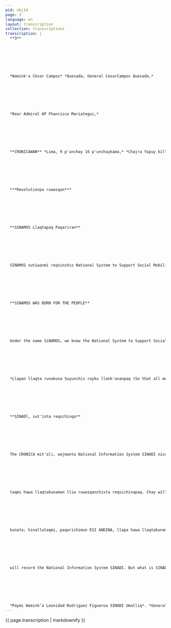 ```yaml
---
pid: obj14
page: 3
language: en
layout: transcription
collection: transcriptions
transcription: |
  **3**
  
  
  
  
  
  
  
  *Wamink'a César Campos* *Quesada, General CesarCampos Quesada,*
  
  
  
  
  
  
  
  *Rear Admiral AP Fhancisco Mariategui,*
  
  
  
  
  
  
  
  **CRONICAWAN** *Lima, 9 p'unchay 16 p'unchaykama,* *Chajra Yapuy killa 1975***
  
  
  
  
  
  
  
  ***Revolutionpa ruwasqan***
  
  
  
  
  
  
  
  **SINAMOS Llaqtapaq Paqariran**
  
  
  
  
  
  
  
  SINAMOS sutiwanmi reqsinchis National System to Support Social Mobilization, Tawa P'unchay, Ayriwa Killapi, 1972 watapiraq SINAMOSta, Revolutionary Government paqarichimuran 18896 kamachiwan. Kay SINAMOS hunt'akunanpaq, pusaq organismkunata huñuranku, ch’ullallapi qespichiyta mashkhaspa. Musoq masichakuymi SINAMOS kanan, Revolusion Peruana Musoq Sociedadta yuyaymanasqan hina teqsi runamasichakuyta ruwaspa. Chay 18896 kamachin reqsichimun SINAMOS ruwananta, chaypin ñawinchanchis imakunapi llank'anqa: Llaqta runakunamanm. SINAMOS yachayninta hunt'achinqa, masichakunankupaq, kaqllataqmi chay masichakuyta ranpa nan, allin ñanta purinanpaq, Peruvian Revolution nanllata purinanpaq. Hinallataqmi, Interest Partner! masichakuynata qespichinqa, wiñachillanqataqmi Coperativakunata SAISkunata, kanpesina komunidadkunata ima. Chay ruwanapaqmi SlNAMOS pagoiran, chay raykun, lliw llaqtanchispi grassroots organizations nisqanchista mast'arishán ama pipas chaypi makinta winananpaq, ama political manipulation nisqa kananpaq, llaqta runakuna paykunapuralla imatanu munan chayta ruwanan paq, imaynatan ruwakunrá also not to speak l qa, ima rhymesqankutapas.
  
  
  
  
  
  
  
  **SINAMOS WAS BORN FOR THE PEOPLE**
  
  
  
  
  
  
  
  Under the name SiNAMOS, we know the National System to Support Social Mobilization. On April 4, 1972, with Decree Law 18896, the Revolutionary Government created SINAMOS. To integrate SINAMOS they united eight organizations, seeking to create a new Institution, an Institution that responds to the conceptualization of the new society of the Peruvian Revolution. Law 18896 makes known the functions of SINAMOS, there we see what things it must work on: Training the national population, promoting its organization, also providing guidance to popular organizations, so that they can follow the path of the Peruvian Revolution. Likewise, promote the development of Social Interest organizations, such as Cooperatives, SAIS, Peasant Communities and others. To carry out these actions, SINAMOS was born, which is why the so-called grassroots organizations have spread throughout our country, which cannot be subject to political manipulation, and that only the components of these organizations decide on their forms of organization and the objectives of their organization, freely and independently.
  
  
  
  
  
  
  
  *Llapan llaqta runakuna Suyunchis rayku llank'ananpaq (So that all men work for the country).*
  
  
  
  
  
  
  
  **SINADl, sut'inta reqschinqa**
  
  
  
  
  
  
  
  The CRONICA mit'ali, wajmanta National Information System SINADI nisqanchista, hunt'achinqa. Imataq SINADl, imata ruwan, chaymanta pisicha llata rimasun. SINADl, sayarin, llapan llaqtakunaman cheqaqta willanan paq, imata llaqtanchispi ruwashanchis, hinallatataq imata hawa llaqtakunapi ruwakusqanta. Chaytan cheqaqllata willakunqa mana imata yapaspa, mana imatapas pakaspa, sut'inta reqsinanchsipag, hinalla
  
  
  
  
  
  
  
  taqmi hawa llaqtakunaman lliw ruwasqanchista reqsichinapaq. Chay willakuytan qhainqa, allinta ñawinchaspa, chay news nisqanchisallin kasqanta, mana National Security nisqanchis ta tupayunanpaq, qhawallanqataqmi runaq, runa kayninmanta mana allinta rimanankupaq. Chay ruwakunapaqmi SINADI paqarichimun ESI PERU, chay ESI PERU, reqsichimunqa llapan llaqtanchisman, Peru Suyq llaqtanchisman lliw ruway
  
  
  
  
  
  
  
  kunata; hinallataqmi, paqarichimun ESI ANDINA, llapa hawa llaqtakunaman, llaqtanchispi, lliw ruwasqanchista reqsichinanpaq, willananpaq. Chay SINADI nisqanchistan, Wamink’a Leonidas Rodriguez Figueroa Umallin. SINADI, ONLY THE TRUTH WILL BE KNOWN The newspaper LA CRONICA, once again inte
  
  
  
  
  
  
  
  will record the National Information System SINADI. But what is SINADI, what does it do, we will talk about that a little. SINADl rises up to tell all people the truth, what we are doing in our town, and likewise, what it is doing in other towns. That is what it will warn, the truth, without increasing or hiding anything, so that it is known as it is, so that we know the truth, and it will also make foreign countries known to other countries, so that they know everything we do. But when spreading this news, it will do so taking care that it does not interfere with National Security, taking care of people's dignity. To do these things, SINADI has created ESiPERU, which will make known throughout the national territory everything that is done in our country; Likewise, it has created ESI ANDINA, to make known abroad everything we do in our country. SINADI is directed by General Leonidas Rodriguez Figueroa.
  
  
  
  
  
  
  
  *Paymi Wamink’a Leonidad Rodriguez Figueroa SINADI Umalliq*. *General Leonidas Rodriguez Figueroa, SINADI Headquarters.*
---
```


{{ page.transcription | markdownify }}
